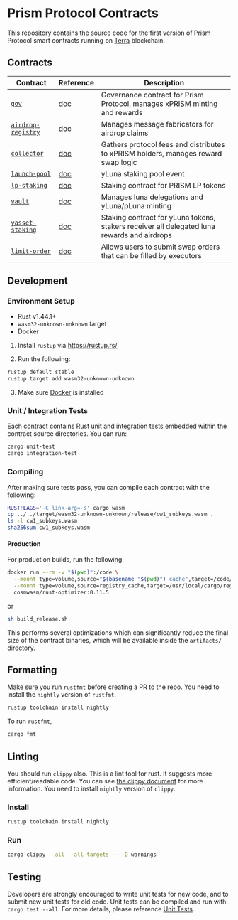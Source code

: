 # Prism Protocol Contracts

This repository contains the source code for the first version of Prism Protocol smart contracts running on [Terra](https://terra.money) blockchain.

## Contracts

| Contract                                                 | Reference | Description                                                                                 |
| -------------------------------------------------------- | --------- | ------------------------------------------------------------------------------------------- |
| [`gov`](./contracts/prism-gov)                           | [doc]()   | Governance contract for Prism Protocol, manages xPRISM minting and rewards                  |
| [`airdrop-registry`](./contracts/prism-airdrop-registry) | [doc]()   | Manages message fabricators for airdrop claims                                              |
| [`collector`](./contracts/prism-collector)               | [doc]()   | Gathers protocol fees and distributes to xPRISM holders, manages reward swap logic          |
| [`launch-pool`](./contracts/prism-launch-pool)           | [doc]()   | yLuna staking pool event                                                                    |
| [`lp-staking`](./contracts/prism-lp-staking)             | [doc]()   | Staking contract for PRISM LP tokens                                                        |
| [`vault`](./contracts/prism-vault)                       | [doc]()   | Manages luna delegations and yLuna/pLuna minting                                            |
| [`yasset-staking`](./contracts/prism-yasset-staking)     | [doc]()   | Staking contract for yLuna tokens, stakers receiver all delegated luna rewards and airdrops |
| [`limit-order`](./contracts/prism-limit-order)           | [doc]()   | Allows users to submit swap orders that can be filled by executors                          |

## Development

### Environment Setup

- Rust v1.44.1+
- `wasm32-unknown-unknown` target
- Docker

1. Install `rustup` via https://rustup.rs/

2. Run the following:

```sh
rustup default stable
rustup target add wasm32-unknown-unknown
```

3. Make sure [Docker](https://www.docker.com/) is installed

### Unit / Integration Tests

Each contract contains Rust unit and integration tests embedded within the contract source directories. You can run:

```sh
cargo unit-test
cargo integration-test
```

### Compiling

After making sure tests pass, you can compile each contract with the following:

```sh
RUSTFLAGS='-C link-arg=-s' cargo wasm
cp ../../target/wasm32-unknown-unknown/release/cw1_subkeys.wasm .
ls -l cw1_subkeys.wasm
sha256sum cw1_subkeys.wasm
```

#### Production

For production builds, run the following:

```sh
docker run --rm -v "$(pwd)":/code \
  --mount type=volume,source="$(basename "$(pwd)")_cache",target=/code/target \
  --mount type=volume,source=registry_cache,target=/usr/local/cargo/registry \
  cosmwasm/rust-optimizer:0.11.5
```

or

```sh
sh build_release.sh
```

This performs several optimizations which can significantly reduce the final size of the contract binaries, which will be available inside the `artifacts/` directory.

## Formatting

Make sure you run `rustfmt` before creating a PR to the repo. You need to install the `nightly` version of `rustfmt`.

```sh
rustup toolchain install nightly
```

To run `rustfmt`,

```sh
cargo fmt
```

## Linting

You should run `clippy` also. This is a lint tool for rust. It suggests more efficient/readable code.
You can see [the clippy document](https://rust-lang.github.io/rust-clippy/master/index.html) for more information.
You need to install `nightly` version of `clippy`.

### Install

```sh
rustup toolchain install nightly
```

### Run

```sh
cargo clippy --all --all-targets -- -D warnings
```

## Testing

Developers are strongly encouraged to write unit tests for new code, and to submit new unit tests for old code. Unit tests can be compiled and run with: `cargo test --all`. For more details, please reference [Unit Tests](https://github.com/CodeChain-io/codechain/wiki/Unit-Tests).
